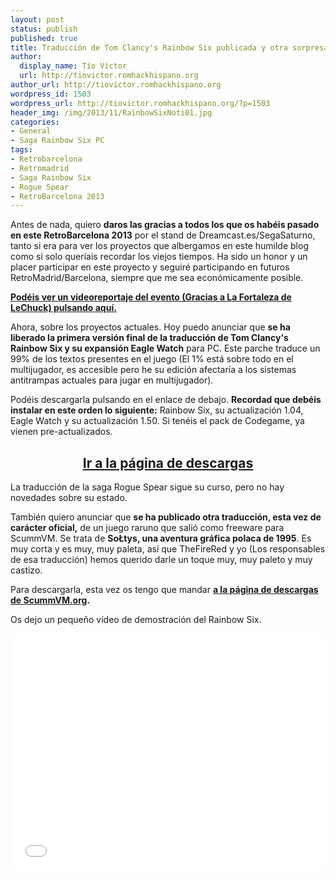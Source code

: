 ```yaml
---
layout: post
status: publish
published: true
title: Traducción de Tom Clancy's Rainbow Six publicada y otra sorpresa
author:
  display_name: Tío Víctor
  url: http://tiovictor.romhackhispano.org
author_url: http://tiovictor.romhackhispano.org
wordpress_id: 1503
wordpress_url: http://tiovictor.romhackhispano.org/?p=1503
header_img: /img/2013/11/RainbowSixNoti01.jpg
categories:
- General
- Saga Rainbow Six PC
tags:
- Retrobarcelona
- Retromadrid
- Saga Rainbow Six
- Rogue Spear
- RetroBarcelona 2013
---
```

Antes de nada, quiero **daros las gracias a todos los que os habéis pasado en este 
RetroBarcelona 2013** por el stand de Dreamcast.es/SegaSaturno, tanto si era para ver 
los proyectos que albergamos en este humilde blog como si solo queríais recordar los 
viejos tiempos. Ha sido un honor y un placer participar en este proyecto y seguiré 
participando en futuros RetroMadrid/Barcelona, siempre que me sea económicamente posible.

<strong><a href="http://www.youtube.com/watch?v=SQDoPZaQFSY">Podéis ver un videoreportaje 
del evento (Gracias a La Fortaleza de LeChuck) pulsando aquí.</a></strong>

Ahora, sobre los proyectos actuales. Hoy puedo anunciar que **se ha liberado la primera 
versión final de la traducción de Tom Clancy's Rainbow Six y su expansión Eagle Watch** 
para PC. Este parche traduce un 99% de los textos presentes en el juego (El 1% está sobre 
todo en el multijugador, es accesible pero he su edición afectaría a los sistemas 
antitrampas actuales para jugar en multijugador).

Podéis descargarla pulsando en el enlace de debajo. **Recordad que debéis instalar en este 
orden lo siguiente:** Rainbow Six, su actualización 1.04, Eagle Watch y su actualización 
1.50. Si tenéis el pack de Codegame, ya vienen pre-actualizados.  
<h2 style="text-align: center;"><strong><a href="http://tiovictor.romhackhispano.org/saga-rainbow-six-para-pc/descargar/">Ir 
a la página de descargas</a></strong></h2>

La traducción de la saga Rogue Spear sigue su curso, pero no hay novedades sobre su estado.

También quiero anunciar que **se ha publicado otra traducción, esta vez de carácter oficial,** 
de un juego raruno que salió como freeware para ScummVM. Se trata de **SoŁtys, una aventura 
gráfica polaca de 1995**. Es muy corta y es muy, muy paleta, así que TheFireRed y yo 
(Los responsables de esa traducción) hemos querido darle un toque muy, muy paleto y muy 
castizo.

Para descargarla, esta vez os tengo que 
mandar <strong><a href="http://prdownloads.sourceforge.net/scummvm/soltys-es-v1.0.zip?download" target="_blank">a la página de descargas de ScummVM.org</a>.</strong>

Os dejo un pequeño vídeo de demostración del Rainbow Six.

<center><iframe src="//www.youtube.com/embed/tByfu3q1QMc" height="379" width="505" allowfullscreen="" frameborder="0"></iframe></center>
